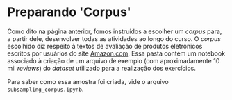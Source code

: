 # Preparando 'Corpus'

Como dito na página anterior, fomos instruídos a escolher um *corpus* para, a partir dele, desenvolver todas as atividades ao longo do curso.
O *corpus* escolhido diz respeito à textos de avaliação de produtos eletrônicos escritos por usuários do site [Amazon.com](www.amazon.com). Essa pasta contém um notebook associado à criação de um arquivo de exemplo (com aproximadamente 10 mil *reviews*) do *dataset* utilizado para a realização dos exercícios. 

Para saber como essa amostra foi criada, vide o arquivo `subsampling_corpus.ipynb`. 